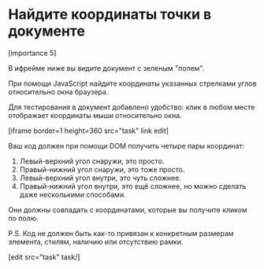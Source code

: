 # Найдите координаты точки в документе

[importance 5]

В ифрейме ниже вы видите документ с зеленым "полем".

При помощи JavaScript найдите координаты указанных стрелками углов относительно окна браузера.

Для тестирования в документ добавлено удобство: клик в любом месте отображает координаты мыши относительно окна.

[iframe border=1 height=360 src="task" link edit]

Ваш код должен при помощи DOM получить четыре пары координат: 
<ol>
<li>Левый-верхний угол снаружи, это просто.</li>
<li>Правый-нижний угол снаружи, это тоже просто.</li>
<li>Левый-верхний угол внутри, это чуть сложнее.</li>
<li>Правый-нижний угол внутри, это ещё сложнее, но можно сделать даже несколькими способами.</li>
</ol>

Они должны совпадать с координатами, которые вы получите кликом по полю.

P.S. Код не должен быть как-то привязан к конкретным размерам элемента, стилям, наличию или отсутствию рамки.

[edit src="task" task/]